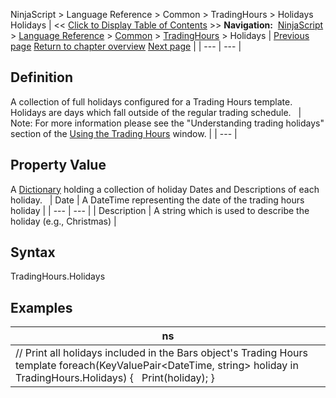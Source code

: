 ﻿
NinjaScript \> Language Reference \> Common \> TradingHours \> Holidays
Holidays
| \<\< [Click to Display Table of Contents](holidays.md) \>\> **Navigation:**     [NinjaScript](ninjascript-1.md) \> [Language Reference](language_reference_wip-1.md) \> [Common](common-1.md) \> [TradingHours](tradinghours-1.md) \> Holidays | [Previous page](getprevioustradingdayend-1.md) [Return to chapter overview](tradinghours-1.md) [Next page](tradinghours_name-1.md) |
| --- | --- |
## Definition
A collection of full holidays configured for a Trading Hours template. Holidays are days which fall outside of the regular trading schedule.
 
| Note: For more information please see the "Understanding trading holidays" section of the [Using the Trading Hours](using_the_trading_hours_window-1.md) window. |
| --- |

## Property Value
A [Dictionary](https://msdn.microsoft.com/en-us/library/xfhwa508(v=vs.110).aspx) holding a collection of holiday Dates and Descriptions of each holiday.
 
| Date | A DateTime representing the date of the trading hours holiday |
| --- | --- |
| Description | A string which is used to describe the holiday (e.g., Christmas) |
 
## Syntax
TradingHours.Holidays

## Examples
| ns |
| --- |
| // Print all holidays included in the Bars object's Trading Hours template foreach(KeyValuePair\<DateTime, string\> holiday in TradingHours.Holidays) {    Print(holiday); } |

